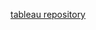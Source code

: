 [tableau repository](https://public.tableau.com/app/profile/ricardo.morgado2087/viz/demographic_distribution/Demographics)